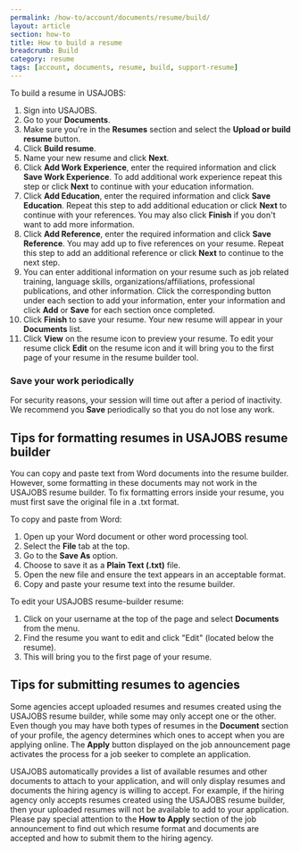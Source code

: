 ```yaml
---
permalink: /how-to/account/documents/resume/build/
layout: article
section: how-to
title: How to build a resume
breadcrumb: Build
category: resume
tags: [account, documents, resume, build, support-resume]
---
```


To build a resume in USAJOBS:

1. Sign into USAJOBS.
2. Go to your **Documents**.
3. Make sure you're in the **Resumes** section and select the **Upload or build resume** button.
4. Click **Build resume**.
4. Name your new resume and click **Next**.
5. Click **Add Work Experience**, enter the required information and click **Save Work Experience**. To add additional work experience repeat this step or click **Next** to continue with your education information.
6. Click **Add Education**, enter the required information and click **Save Education**. Repeat this step to add additional education or click **Next** to continue with your references. You may also click **Finish** if you don't want to add more information.
7. Click **Add Reference**, enter the required information and click **Save Reference**. You may add up to five references on your resume. Repeat this step to add an additional reference or click **Next** to continue to the next step.  
8. You can enter additional information on your resume such as job related training, language skills, organizations/affiliations, professional publications, and other information. Click the corresponding button under each section to add your information, enter your information and click **Add** or **Save** for each section once completed.
9. Click **Finish** to save your resume. Your new resume will appear in your **Documents** list.
10. Click **View** on the resume icon to preview your resume. To edit your resume click **Edit** on the resume icon and it will bring you to the first page of your resume in the resume builder tool.

### Save your work periodically

For security reasons, your session will time out after a period of inactivity. We recommend you **Save** periodically so that you do not lose any work.

## Tips for formatting resumes in USAJOBS resume builder

You can copy and paste text from Word documents into the resume builder. However, some formatting in these documents may not work in the USAJOBS resume builder. To fix formatting errors inside your resume, you must first save the original file in a .txt format.

To copy and paste from Word:

1. Open up your Word document or other word processing tool.
2. Select the **File** tab at the top.
2. Go to the **Save As** option.
3. Choose to save it as a **Plain Text (.txt)** file.
4. Open the new file and ensure the text appears in an acceptable format.
5. Copy and paste your resume text into the resume builder.

To edit your USAJOBS resume-builder resume:

1. Click on your username at the top of the page and select **Documents** from the menu.
2. Find the resume you want to edit and click "Edit" (located below the resume).
3. This will bring you to the first page of your resume.

## Tips for submitting resumes to agencies

Some agencies accept uploaded resumes and resumes created using the USAJOBS resume builder, while some may only accept one or the other. Even though you may have both types of resumes in the **Document** section of your profile, the agency determines which ones to accept when you are applying online. The **Apply** button displayed on the job announcement page activates the process for a job seeker to complete an application.

USAJOBS automatically provides a list of available resumes and other documents to attach to your application, and will only display resumes and documents the hiring agency is willing to accept. For example, if the hiring agency only accepts resumes created using the USAJOBS resume builder, then your uploaded resumes will not be available to add to your application. Please pay special attention to the **How to Apply** section of the job announcement to find out which resume format and documents are accepted and how to submit them to the hiring agency.

